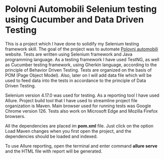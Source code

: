
# Polovni Automobili Selenium testing using Cucumber and Data Driven Testing

This is a project which I have done to solidify my Selenium testing framework skill. The goal of the project was to automate [Polovni automobili](https://polovniautomobili.com) website. Tests are written using Selenium framework and Java programming language. As a testing framework I have used TestNG, as well as Cucumber testing framework, using Gherkin language, according to the principle of Behavior Driven Testing. Tests are organized on the basis of POM (Page Object Model). Also, later on I will add data file which will be used to feed data into the tests in accordance to the principle of Data Driven Testing.

Selenium version 4.17.0 was used for testing. As a reporting tool I have used Allure. Project build tool that I have used to streamline project file organization is Maven. Main browser used for running tests was Google Chrome version 126. Tests also work on Microsoft Edge and Mozilla Firefox browsers.

All the dependencies are placed im **pom.xml** file. Just click on the option Load Maven changes when you first open the project, and the dependencies should be loaded and indexed.

To use Allure reporting, open the terminal and enter command **allure serve** and the HTML file with report will be generated. 
